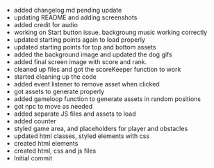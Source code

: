-  added changelog.md pending update
- updating README and adding screenshots
- added credit for audio
- working on Start button issue. backgroung music working correctly
- updated starting points again to load properly
- updated starting points for top and bottom assets
- added the background image and updated the dog gifs
- added final screen image with score and rank.
- cleaned up files and got the scoreKeeper function to work
- started cleaning up the code
- added event listener to remove asset when clicked
- got assets to generate properly
- added gameloop function to generate assets in random positions
- got npc to move as needed
- added separate JS files and assets to load
- added counter
- styled game area, and placeholders for player and obstacles
- updated html classes, styled elements with css
- created html elements
- created html, css and js files
- Initial commit